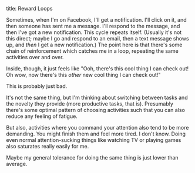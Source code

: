 title: Reward Loops

Sometimes, when I'm on Facebook, I'll get a notification. I'll click on it, and then someone has sent me a message. I'll respond to the message, and then I've got a new notification. This cycle repeats itself. (Usually it's not this direct; maybe I go and respond to an email, then a text message shows up, and _then_ I get a new notification.) The point here is that there's some chain of reinforcement which catches me in a loop, repeating the same activities over and over.

Inside, though, it just feels like "Ooh, there's this cool thing I can check out! Oh wow, now there's this _other_ new cool thing I can check out!"

This is probably just bad.

It's not the same thing, but I'm thinking about switching between tasks and the novelty they provide (more productive tasks, that is). Presumably there's some optimal pattern of choosing activities such that you can also reduce any feeling of fatigue.

But also, activities where you command your attention also tend to be more demanding. You might finish them and feel more tired. I don't know. Doing even normal attention-sucking things like watching TV or playing games also saturates really easily for me.

Maybe my general tolerance for doing the same thing is just lower than average.
